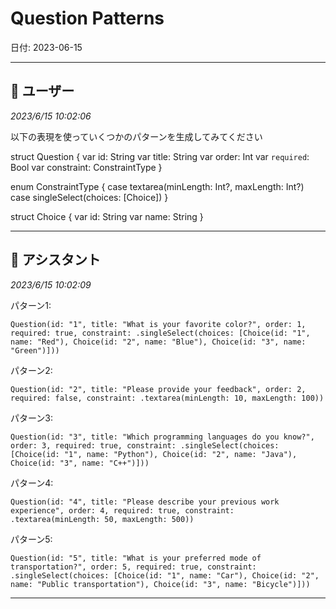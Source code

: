 # Question Patterns

日付: 2023-06-15

---

## 👤 ユーザー
*2023/6/15 10:02:06*

以下の表現を使っていくつかのパターンを生成してみてください



struct Question {
    var id: String
    var title: String
    var order: Int
    var `required`: Bool
    var constraint: ConstraintType
}

enum ConstraintType {
    case textarea(minLength: Int?, maxLength: Int?)
    case singleSelect(choices: \[Choice\])
}

struct Choice {
    var id: String
    var name: String
}

---

## 🤖 アシスタント
*2023/6/15 10:02:09*

パターン1:
```
Question(id: "1", title: "What is your favorite color?", order: 1, required: true, constraint: .singleSelect(choices: [Choice(id: "1", name: "Red"), Choice(id: "2", name: "Blue"), Choice(id: "3", name: "Green")]))
```

パターン2:
```
Question(id: "2", title: "Please provide your feedback", order: 2, required: false, constraint: .textarea(minLength: 10, maxLength: 100))
```

パターン3:
```
Question(id: "3", title: "Which programming languages do you know?", order: 3, required: true, constraint: .singleSelect(choices: [Choice(id: "1", name: "Python"), Choice(id: "2", name: "Java"), Choice(id: "3", name: "C++")]))
```

パターン4:
```
Question(id: "4", title: "Please describe your previous work experience", order: 4, required: true, constraint: .textarea(minLength: 50, maxLength: 500))
```

パターン5:
```
Question(id: "5", title: "What is your preferred mode of transportation?", order: 5, required: true, constraint: .singleSelect(choices: [Choice(id: "1", name: "Car"), Choice(id: "2", name: "Public transportation"), Choice(id: "3", name: "Bicycle")]))
```

---
